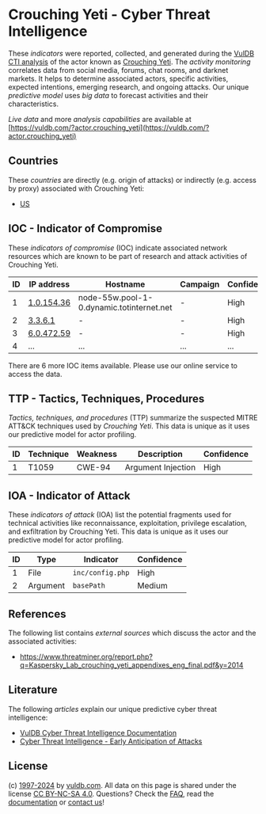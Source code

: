 # Crouching Yeti - Cyber Threat Intelligence

These _indicators_ were reported, collected, and generated during the [VulDB CTI analysis](https://vuldb.com/?kb.cti) of the actor known as [Crouching Yeti](https://vuldb.com/?actor.crouching_yeti). The _activity monitoring_ correlates data from social media, forums, chat rooms, and darknet markets. It helps to determine associated actors, specific activities, expected intentions, emerging research, and ongoing attacks. Our unique _predictive model_ uses _big data_ to forecast activities and their characteristics.

_Live data_ and more _analysis capabilities_ are available at [https://vuldb.com/?actor.crouching_yeti](https://vuldb.com/?actor.crouching_yeti)

## Countries

These _countries_ are directly (e.g. origin of attacks) or indirectly (e.g. access by proxy) associated with Crouching Yeti:

* [US](https://vuldb.com/?country.us)

## IOC - Indicator of Compromise

These _indicators of compromise_ (IOC) indicate associated network resources which are known to be part of research and attack activities of Crouching Yeti.

ID | IP address | Hostname | Campaign | Confidence
-- | ---------- | -------- | -------- | ----------
1 | [1.0.154.36](https://vuldb.com/?ip.1.0.154.36) | node-55w.pool-1-0.dynamic.totinternet.net | - | High
2 | [3.3.6.1](https://vuldb.com/?ip.3.3.6.1) | - | - | High
3 | [6.0.472.59](https://vuldb.com/?ip.6.0.472.59) | - | - | High
4 | ... | ... | ... | ...

There are 6 more IOC items available. Please use our online service to access the data.

## TTP - Tactics, Techniques, Procedures

_Tactics, techniques, and procedures_ (TTP) summarize the suspected MITRE ATT&CK techniques used by _Crouching Yeti_. This data is unique as it uses our predictive model for actor profiling.

ID | Technique | Weakness | Description | Confidence
-- | --------- | -------- | ----------- | ----------
1 | T1059 | CWE-94 | Argument Injection | High

## IOA - Indicator of Attack

These _indicators of attack_ (IOA) list the potential fragments used for technical activities like reconnaissance, exploitation, privilege escalation, and exfiltration by Crouching Yeti. This data is unique as it uses our predictive model for actor profiling.

ID | Type | Indicator | Confidence
-- | ---- | --------- | ----------
1 | File | `inc/config.php` | High
2 | Argument | `basePath` | Medium

## References

The following list contains _external sources_ which discuss the actor and the associated activities:

* https://www.threatminer.org/report.php?q=Kaspersky_Lab_crouching_yeti_appendixes_eng_final.pdf&y=2014

## Literature

The following _articles_ explain our unique predictive cyber threat intelligence:

* [VulDB Cyber Threat Intelligence Documentation](https://vuldb.com/?kb.cti)
* [Cyber Threat Intelligence - Early Anticipation of Attacks](https://www.scip.ch/en/?labs.20201022)

## License

(c) [1997-2024](https://vuldb.com/?kb.changelog) by [vuldb.com](https://vuldb.com/?kb.about). All data on this page is shared under the license [CC BY-NC-SA 4.0](https://creativecommons.org/licenses/by-nc-sa/4.0/). Questions? Check the [FAQ](https://vuldb.com/?kb.faq), read the [documentation](https://vuldb.com/?kb) or [contact us](https://vuldb.com/?contact)!
